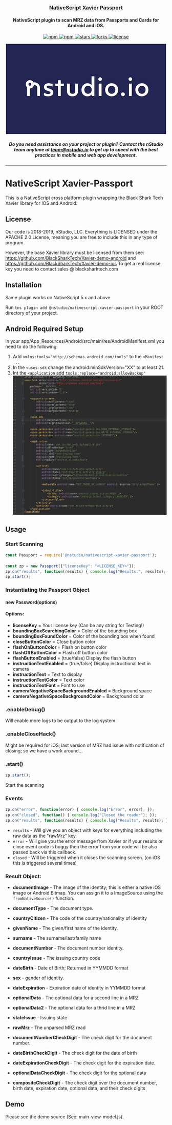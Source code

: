 
<a align="center" href="https://www.npmjs.com/package/@nstudio/nativescript-xavier-passport">
    <h3 align="center">NativeScript Xavier Passport</h3>
</a>
<h4 align="center">NativeScript plugin to scan MRZ data from Passports and Cards for Android and iOS.</h4>

<p align="center">
    <a href="https://www.npmjs.com/package/@nstudio/nativescript-xavier-passport">
        <img src="https://img.shields.io/npm/v/@nstudio/nativescript-xavier-passport.svg" alt="npm">
    </a>
    <a href="https://www.npmjs.com/package/@nstudio/nativescript-xavier-passport">
        <img src="https://img.shields.io/npm/dt/@nstudio/nativescript-xavier-passport.svg?label=npm%20downloads" alt="npm">
    </a>
    <a href="https://github.com/nstudio/nativescript-xavier-passport/stargazers">
        <img src="https://img.shields.io/github/stars/nstudio/nativescript-xavier-passport.svg" alt="stars">
    </a>
     <a href="https://github.com/nstudio/nativescript-xavier-passport/network">
        <img src="https://img.shields.io/github/forks/nstudio/nativescript-xavier-passport.svg" alt="forks">
    </a>
    <a href="https://github.com/nstudio/nativescript-xavier-passport/blob/master/LICENSE.md">
        <img src="https://img.shields.io/github/license/nstudio/nativescript-xavier-passport.svg" alt="license">
    </a>
</p>

<p align="center">
    <a align="center" href="https://nstudio.io">
      <img src="https://raw.githubusercontent.com/nstudio/media/master/images/nstudio-banner.png" alt="nStudio banner">
    </a>
    <h5 align="center">Do you need assistance on your project or plugin? Contact the nStudio team anytime at <a href="mailto:team@nstudio.io">team@nstudio.io</a> to get up to speed with the best practices in mobile and web app development.
    </h5>
</p>

---


# NativeScript Xavier-Passport

This is a NativeScript cross platform plugin wrapping the Black Shark Tech Xavier library for IOS and Android.

## License

Our code is 2018-2019, nStudio, LLC.  Everything is LICENSED under the APACHE 2.0 License, meaning you are free to include this in any type of program.  

However, the base Xavier library must be licensed from them see: 
https://github.com/BlackSharkTech/Xavier-demo-android
and 
https://github.com/BlackSharkTech/Xavier-demo-ios
To get a real license key you need to contact sales @ blacksharktech.com



## Installation 
Same plugin works on NativeScript 5.x and above

Run `tns plugin add @nstudio/nativescript-xavier-passport` in your ROOT directory of your project.

## Android Required Setup
In your app/App_Resources/Android/src/main/res/AndroidManifest.xml you need to do the following:
1. Add `xmlns:tools="http://schemas.android.com/tools"` to the `<Manifest ...`
2. In the `<uses-sdk` change the android:minSdkVersion="XX" to at least 21.
3. Int the `<application` add `tools:replace="android:allowBackup"`  
![Files](../docs/xavier_android_manifest.png)


## Usage

### Start Scanning
```js
const Passport = require('@nstudio/nativescript-xavier-passport');

const zp = new Passport({"licenseKey": "<LICENSE_KEY>"});
zp.on("results", function(results) { console.log("Results:", results); });
zp.start();

```


### Instantiating the Passport Object
#### new Password(options)
#### Options:
- **licenseKey** = Your license key (Can be any string for Testing!)
- **boundingBoxSearchingColor** =  Color of the bounding box
- **boundingBoxFoundColor** = Color of the bounding box when found
- **closeButtonColor** = Close button color
- **flashOnButtonColor** = Flash on button color
- **flashOffButtonColor** = Flash off button color
- **flashButtonEnabled** = (true/false) Display the flash button
- **instructionTextEnabled** = (true/false) Display instructional text in camera 
- **instructionText** = Text to display
- **instructionTextColor** = Text color
- **instructionTextFont** = Font to use
- **cameraNegativeSpaceBackgroundEnabled** = Background space 
- **cameraNegativeSpaceBackgroundColor** = Background color



### .enableDebug()
Will enable more logs to be output to the log system.

### .enableCloseHack()
Might be required for iOS; last version of MRZ had issue with notification of closing; so we have a work around...

### .start()
```js
zp.start();
```
Start the scanning

### Events
```js
zp.on("error", function(error) { console.log("Error", error); });
zp.on("closed", function() { console.log("Closed the reader"); });
zp.on("results", function(results) { console.log("Results", results); });
```

- `results` - Will give you an object with keys for everything including the raw data as the "rawMrz" key.
- `error`   - Will give you the error message from Xavier or if your results or close event code is buggy then the error from your code will be also passed back via this callback.
- `closed`  - Will be triggered when it closes the scanning screen. (on iOS this is triggered several times)  
 
### Result Object:
- **documentImage** - The image of the identity; this is either a native iOS image or Android Bitmap.  You can assign it to a ImageSource using the `fromNativeSource()` function.

- **documentType** - The document type.

- **countryCitizen** - The code of the country/nationality of identity

- **givenName** - The given/first name of the identity.

- **surname** - The surname/last/family name

- **documentNumber** - The document number identity.

- **countryIssue** - The issuing country code

- **dateBirth** - Date of Birth; Returned in YYMMDD format

- **sex** - gender of identity.

- **dateExpiration** - Expiration date of identity in YYMMDD format

- **optionalData** - The optional data for a second line in a MRZ

- **optionalData2** - The optional data for a thrid line in a MRZ

- **stateIssue** - Issuing state

- **rawMrz** - The unparsed MRZ read

- **documentNumberCheckDigit** - The check digit for the document number.

- **dateBirthCheckDigit** - The check digit for the date of birth

- **dateExpirationCheckDigit** - The check digit for the expiration date.

- **optionalDataCheckDigit** - The check digit for the optional data

- **compositeCheckDigit** - The check digit over the document number, birth date, expiration date, optional data, and their check digits
                      


## Demo
 
 Please see the demo source (See: main-view-model.js).
   

